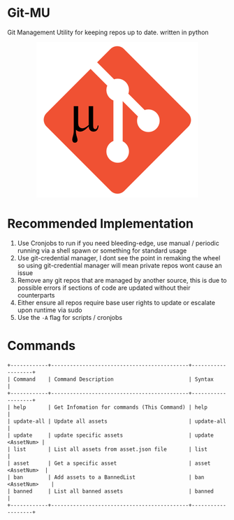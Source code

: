 # Git-MU
Git Management Utility for keeping repos up to date. written in python

<p align=center>
  <img src="Git-MU_sm.png" alt="My Shitty Logo :)" >
</p>

# Recommended Implementation 
1. Use Cronjobs to run if you need bleeding-edge, use manual / periodic running via a shell spawn or something for standard usage 
2. Use git-credential manager, I dont see the point in remaking the wheel so using git-credential manager will mean private repos wont cause an issue 
3. Remove any git repos that are managed by another source, this is due to possible errors if sections of code are updated without their counterparts
4. Either ensure all repos require base user rights to update or escalate upon runtime via sudo
5. Use the `-A` flag for scripts / cronjobs 

# Commands 
```
+------------+--------------------------------------------+-------------------+
| Command    | Command Description                        | Syntax            |
+------------+--------------------------------------------+-------------------+
| help       | Get Infomation for commands (This Command) | help              |
| update-all | Update all assets                          | update-all        |
| update     | update specific assets                     | update <AssetNum> |
| list       | List all assets from asset.json file       | list              |
| asset      | Get a specific asset                       | asset <AssetNum>  |
| ban        | Add assets to a BannedList                 | ban <AssetNum>    |
| banned     | List all banned assets                     | banned            |
+------------+--------------------------------------------+-------------------+
```
